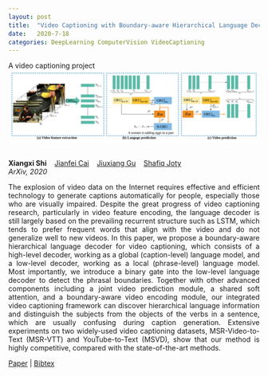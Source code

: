 ```yaml
---
layout: post
title:  "Video Captioning with Boundary-aware Hierarchical Language Decoding and Joint Video Prediction"
date:   2020-7-18 
categories: DeepLearning ComputerVision VideoCaptioning
---
```


A video captioning project 
![main](/assets/img/vtt_main.png)

```javascript

```

<div class="grid-wrapper">
  <div style="grid-column: span 3;">
    <p class="blue" style="margin-top:0px; margin-bottom:0px;">
      <b>Xiangxi Shi</b>
      &nbsp;&nbsp; <a href="https://www.ntu.edu.sg/home/asjfcai/" class="author-link">Jianfei Cai</a>
      &nbsp;&nbsp; <a href="https://gujiuxiang.com/" class="author-link">Jiuxiang Gu</a>
      &nbsp;&nbsp; <a href="https://raihanjoty.github.io/" class="author-link">Shafiq Joty</a>
    </p>
    <p style="margin-top:0px;"><i>ArXiv, 2020</i></p>
    <p align="justify">
The explosion of video data on the Internet requires effective and efficient technology to generate captions automatically for people, especially those who are visually impaired. Despite the great progress of video captioning research, particularly in video feature encoding, the language decoder is still largely based on the prevailing recurrent structure such as LSTM, which tends to prefer frequent words that align with the video and do not generalize well to new videos. In this paper, we propose a boundary-aware hierarchical language decoder for video captioning, which consists of a high-level decoder, working as a global (caption-level) language model, and a low-level decoder, working as a local (phrase-level) language model. Most importantly, we introduce a binary gate into the low-level language decoder to detect the phrasal boundaries. Together with other advanced components including a joint video prediction module, a shared soft attention, and a boundary-aware video encoding module, our integrated video captioning framework can discover hierarchical language information and distinguish the subjects from the objects of the verbs in a sentence, which are usually confusing during caption generation. Extensive experiments on two widely-used video captioning datasets, MSR-Video-to-Text (MSR-VTT) and YouTube-to-Text (MSVD), show that our method is highly competitive, compared with the state-of-the-art methods.
    </p>
    <div class="center">
      <p>
        <a class="link" href="https://arxiv.org/pdf/1807.03658.pdf">Paper</a>
      | <a class="link" href="https://scholar.googleusercontent.com/scholar.bib?q=info:phndiI9iblAJ:scholar.google.com/&output=citation&scisdr=CgVaNFdhELbVx1mKsfs:AAGBfm0AAAAAXrmPqfvesnF0ye3hky2G9TsvPW2hssWE&scisig=AAGBfm0AAAAAXrmPqcFEZO8UveTfzfeZfLpjZiGOODMP&scisf=4&ct=citation&cd=-1&hl=en">Bibtex</a>
      </p>
    </div>
  </div>
</div>

